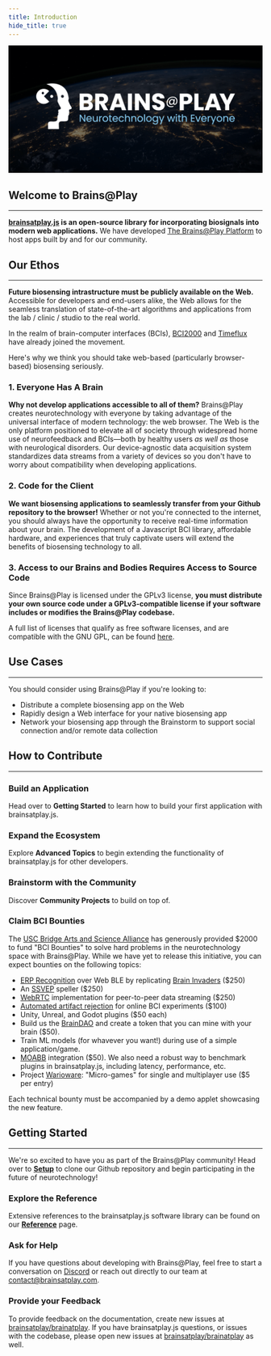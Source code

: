 ```yaml
---
title: Introduction
hide_title: true
---
```


![Brains@Play Header](../static/img/header.png)

## Welcome to Brains@Play
---

**[brainsatplay.js](https://github.com/brainsatplay/brainsatplay) is an open-source library for incorporating biosignals into modern web applications.** We have developed [The Brains@Play Platform](https://app.brainsatplay.com) to host apps built by and for our community.


## Our Ethos
---

**Future biosensing intrastructure must be publicly available on the Web.** Accessible for developers and end-users alike, the Web allows for the seamless translation of state-of-the-art algorithms and applications from the lab / clinic / studio to the real world. 

In the realm of brain-computer interfaces (BCIs), [BCI2000](https://github.com/cronelab/bci2000web) and [Timeflux](https://github.com/timeflux/timeflux_ui) have already joined the movement. 

Here's why we think you should take web-based (particularly browser-based) biosensing seriously.

### 1. Everyone Has A Brain
**Why not develop applications accessible to all of them?** Brains@Play creates neurotechnology with everyone by taking advantage of the universal interface of modern technology: the web browser. The Web is the only platform positioned to elevate all of society through widespread home use of neurofeedback and BCIs—both by healthy users *as well as* those with neurological disorders. Our device-agnostic data acquisition system standardizes data streams from a variety of devices so you don't have to worry about compatibility when developing applications.

### 2. Code for the Client
**We want biosensing applications to seamlessly transfer from your Github repository to the browser!** Whether or not you're connected to the internet, you should always have the opportunity to receive real-time information about your brain. The development of a Javascript BCI library, affordable hardware, and experiences that truly captivate users will extend the benefits of biosensing technology to all.

### 3. Access to our Brains and Bodies Requires Access to Source Code
Since Brains@Play is licensed under the GPLv3 license, **you must distribute your own source code under a GPLv3-compatible license if your software includes or modifies the Brains@Play codebase.** 

A full list of licenses that qualify as free software licenses, and are compatible with the GNU GPL, can be found [here](https://www.gnu.org/licenses/license-list.en.html).


## Use Cases
---

You should consider using Brains@Play if you're looking to:
- Distribute a complete biosensing app on the Web
- Rapidly design a Web interface for your native biosensing app
- Network your biosensing app through the Brainstorm to support social connection and/or remote data collection

## How to Contribute
---

### Build an Application
Head over to **Getting Started** to learn how to build your first application with brainsatplay.js.

### Expand the Ecosystem 
Explore **Advanced Topics** to begin extending the functionality of brainsatplay.js for other developers.

### Brainstorm with the Community
Discover **Community Projects** to build on top of.


### Claim BCI Bounties
The [USC Bridge Arts and Science Alliance](https://uscbasa.wixsite.com/mysite) has generously provided $2000 to fund "BCI Bounties" to solve hard problems in the neurotechnology space with Brains@Play. While we have yet to release this initiative, you can expect bounties on the following topics:

- [ERP Recognition](https://www.frontiersin.org/articles/10.3389/fnins.2017.00109/full) over Web BLE by replicating [Brain Invaders](https://arxiv.org/pdf/1409.0107.pdf) ($250)
- An [SSVEP](https://ieeexplore.ieee.org/document/8553012) speller ($250)
- [WebRTC](https://webrtc.org/) implementation for peer-to-peer data streaming ($250)
- [Automated artifact rejection](https://gitlab.ciirc.cvut.cz/open-source/rps) for online BCI experiments ($100)
- Unity, Unreal, and Godot plugins ($50 each)
- Build us the [BrainDAO](https://techcrunch.com/2016/05/16/the-tao-of-the-dao-or-how-the-autonomous-corporation-is-already-here/) and create a token that you can mine with your brain ($50).
- Train ML models (for whavever you want!) during use of a simple application/game.
- [MOABB](https://github.com/NeuroTechX/moabb) integration ($50). We also need a robust way to benchmark plugins in brainsatplay.js, including latency, performance, etc.
- Project [Warioware](https://www.youtube.com/watch?v=tdyq57OCXn8): "Micro-games" for single and multiplayer use ($5 per entry)

Each technical bounty must be accompanied by a demo applet showcasing the new feature.

## Getting Started
---

We're so excited to have you as part of the Brains@Play community! Head over to [**Setup**](./getting-started/setup) to clone our Github repository and begin participating in the future of neurotechnology!

### Explore the Reference
Extensive references to the brainsatplay.js software library can be found on our [**Reference**](./reference) page.

### Ask for Help
If you have questions about developing with Brains@Play, feel free to start a conversation on [Discord](https://discord.gg/tQ8P79tw8j) or reach out directly to our team at [contact@brainsatplay.com](mailto:contact@brainsatplay.com).

### Provide your Feedback
To provide feedback on the documentation, create new issues at [brainsatplay/brainatplay](https://github.com/brainsatplay/brainsatplay). If you have brainsatplay.js questions, or issues with the codebase, please open new issues at [brainsatplay/brainatplay](https://github.com/brainsatplay/brainsatplay) as well.